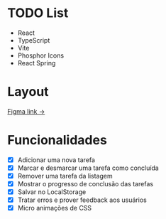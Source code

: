 # TODO List
- React 
- TypeScript 
- Vite
- Phosphor Icons
- React Spring


# Layout
[Figma link ->](https://www.figma.com/file/Jw2TUeTnNN2k8ypxv8UCYe/ToDo-List-%E2%80%A2-Desafio-React-(Copy)?node-id=4130%3A503&mode=dev)

# Funcionalidades
- [x] Adicionar uma nova tarefa
- [x] Marcar e desmarcar uma tarefa como concluída
- [x] Remover uma tarefa da listagem
- [x] Mostrar o progresso de conclusão das tarefas
- [x] Salvar no LocalStorage
- [x] Tratar erros e prover feedback aos usuários
- [x] Micro animações de CSS
